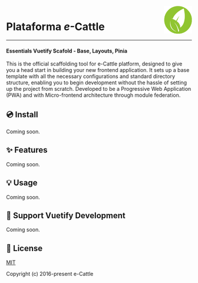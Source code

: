 <a href="https://e-cattle.github.io/">
    <img src="/src/assets/logo.svg" alt="e-Cattle circle logo" title="Plataforma e-Cattle" align="right" height="75" />
</a>

# Plataforma _e_-Cattle

---

#### Essentials Vuetify Scafold - Base, Layouts, Pinia

This is the official scaffolding tool for e-Cattle platform, designed to give you a head start in building your new frontend application. It sets up a base template with all the necessary configurations and standard directory structure, enabling you to begin development without the hassle of setting up the project from scratch. Developed to be a Progressive Web Application (PWA) and with Micro-frontend architecture through module federation.

## 💿 Install

Coming soon.

## ✨ Features

Coming soon.

## 💡 Usage

Coming soon.

## 💪 Support Vuetify Development

Coming soon.

## 📑 License

[MIT](http://opensource.org/licenses/MIT)

Copyright (c) 2016-present e-Cattle
